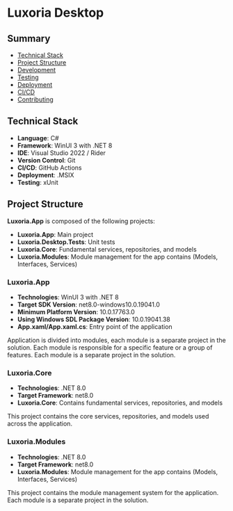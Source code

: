 # Luxoria Desktop

## Summary
- [Technical Stack](#technical-stack)
- [Project Structure](#project-structure)
- [Development](#development)
- [Testing](#testing)
- [Deployment](#deployment)
- [CI/CD](#ci/cd)
- [Contributing](#contributing)

## Technical Stack
- **Language**: C#
- **Framework**: WinUI 3 with .NET 8
- **IDE**: Visual Studio 2022 / Rider
- **Version Control**: Git
- **CI/CD**: GitHub Actions
- **Deployment**: .MSIX
- **Testing**: xUnit

## Project Structure
**Luxoria.App** is composed of the following projects:
- **Luxoria.App**: Main project
- **Luxoria.Desktop.Tests**: Unit tests
- **Luxoria.Core**: Fundamental services, repositories, and models
- **Luxoria.Modules**: Module management for the app contains (Models, Interfaces, Services)

### Luxoria.App
- **Technologies**: WinUI 3 with .NET 8
- **Target SDK Version**: net8.0-windows10.0.19041.0
- **Minimum Platform Version**: 10.0.17763.0
- **Using Windows SDL Package Version**: 10.0.19041.38
- **App.xaml/App.xaml.cs**: Entry point of the application

Application is divided into modules, each module is a separate project in the solution. Each module is responsible for a specific feature or a group of features. Each module is a separate project in the solution.

### Luxoria.Core
- **Technologies**: .NET 8.0
- **Target Framework**: net8.0
- **Luxoria.Core**: Contains fundamental services, repositories, and models

This project contains the core services, repositories, and models used across the application.

### Luxoria.Modules
- **Technologies**: .NET 8.0
- **Target Framework**: net8.0
- **Luxoria.Modules**: Module management for the app contains (Models, Interfaces, Services)

This project contains the module management system for the application. Each module is a separate project in the solution.


